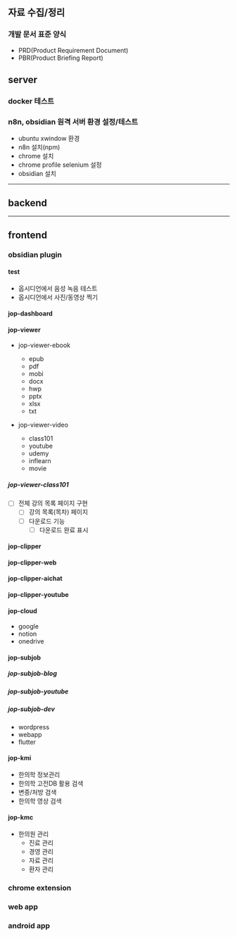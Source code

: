 ## 자료 수집/정리

### 개발 문서 표준 양식
- PRD(Product Requirement Document)
- PBR(Product Briefing Report)


## server

### docker 테스트

### n8n, obsidian 원격 서버 환경 설정/테스트

- ubuntu xwindow 환경
- n8n 설치(npm)
- chrome 설치
- chrome profile selenium 설정
- obsidian 설치


---

## backend


---

## frontend

### obsidian plugin

#### test
- 옵시디언에서 음성 녹음 테스트
- 옵시디언에서 사진/동영상 찍기

#### jop-dashboard

#### jop-viewer
- jop-viewer-ebook
  - epub
  - pdf
  - mobi
  - docx
  - hwp
  - pptx
  - xlsx
  - txt

- jop-viewer-video
  - class101
  - youtube
  - udemy
  - inflearn
  - movie


##### jop-viewer-class101

- [ ] 전체 강의 목록 페이지 구현
  - [ ] 강의 목록(목차) 페이지
  - [ ] 다운로드 기능
    - [ ] 다운로드 완료 표시

#### jop-clipper

#### jop-clipper-web


#### jop-clipper-aichat


#### jop-clipper-youtube


#### jop-cloud
- google
- notion
- onedrive


#### jop-subjob

##### jop-subjob-blog

##### jop-subjob-youtube

##### jop-subjob-dev
- wordpress
- webapp
- flutter


#### jop-kmi
- 한의학 정보관리
- 한의학 고전DB 활용 검색
- 변증/처방 검색
- 한의학 영상 검색

#### jop-kmc
- 한의원 관리
  - 진료 관리
  - 경영 관리
  - 자료 관리
  - 환자 관리

### chrome extension


### web app


### android app


